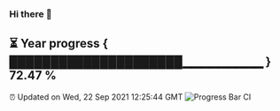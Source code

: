 ### Hi there 👋
⏳ Year progress { █████████████████████▁▁▁▁▁▁▁▁▁ } 72.47 %
---
⏰ Updated on Wed, 22 Sep 2021 12:25:44 GMT
![Progress Bar CI](https://github.com/liununu/liununu/workflows/Progress%20Bar%20CI/badge.svg)
